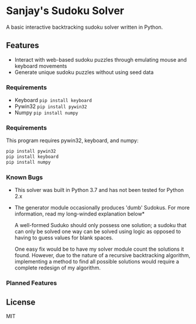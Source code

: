 # Sanjay's Sudoku Solver
A basic interactive backtracking sudoku solver written in Python.  

## Features
  - Interact with web-based sudoku puzzles through emulating mouse and keyboard movements
  - Generate unique sudoku puzzles without using seed data
 
### Requirements
  - Keyboard
  ```pip install keyboard```
  - Pywin32
  ```pip install pywin32```
  - Numpy 
  ```pip install numpy```

### Requirements
This program requires pywin32, keyboard, and numpy:
```sh
pip install pywin32
pip install keyboard
pip install numpy
```

### Known Bugs 
  - This solver was built in Python 3.7 and has not been tested for Python 2.x
  - The generator module occasionally produces 'dumb' Sudokus. For more information,
  read my long-winded explanation below*

    A well-formed Suduko should only possess one solution; a sudoku that can only be 
    solved one way can be solved using logic as opposed to having to guess values for
    blank spaces. 
    
    One easy fix would be to have my solver module count the solutions it found.
    However, due to the nature of a recursive backtracking algorithm, implementing 
    a method to find all possible solutions would require a complete redesign of
    my algorithm.

### Planned Features   



License
----

MIT
